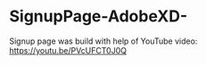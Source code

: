 # SignupPage-AdobeXD-
Signup page was build with help of YouTube video: <br/>
https://youtu.be/PVcUFCT0J0Q
